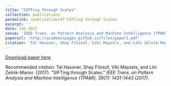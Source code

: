 ```yaml
---
title: "SIFTing through Scales"
collection: publications
permalink: /publication/47 SIFTing through Scales
excerpt: ''
date: Jan 2017
venue: 'IEEE Trans. on Pattern Analysis and Machine Intelligence (TPAMI), 39(7): 1431-1443 (2017)'
paperurl: 'http://academicpages.github.io/files/paper1.pdf'
citation: 'Tal Hassner, Shay Filosof, Viki Mayzels, and Lihi Zelnik-Manor. (2017). &quot;SIFTing through Scales.&quot; <i>IEEE Trans. on Pattern Analysis and Machine Intelligence (TPAMI), 39(7): 1431-1443 (2017)</i>.'
---
```


[Download paper here](http://academicpages.github.io/files/paper1.pdf)

Recommended citation: Tal Hassner, Shay Filosof, Viki Mayzels, and Lihi Zelnik-Manor. (2017). "SIFTing through Scales." <i>IEEE Trans. on Pattern Analysis and Machine Intelligence (TPAMI), 39(7): 1431-1443 (2017)</i>.
